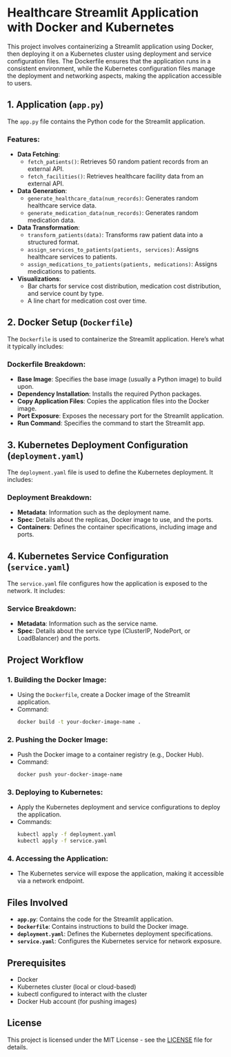 # Healthcare Streamlit Application with Docker and Kubernetes

This project involves containerizing a Streamlit application using Docker, then deploying it on a Kubernetes cluster using deployment and service configuration files. The Dockerfile ensures that the application runs in a consistent environment, while the Kubernetes configuration files manage the deployment and networking aspects, making the application accessible to users.

## 1. Application (`app.py`)

The `app.py` file contains the Python code for the Streamlit application.

### Features:

- **Data Fetching**:
  - `fetch_patients()`: Retrieves 50 random patient records from an external API.
  - `fetch_facilities()`: Retrieves healthcare facility data from an external API.
- **Data Generation**:
  - `generate_healthcare_data(num_records)`: Generates random healthcare service data.
  - `generate_medication_data(num_records)`: Generates random medication data.
- **Data Transformation**:
  - `transform_patients(data)`: Transforms raw patient data into a structured format.
  - `assign_services_to_patients(patients, services)`: Assigns healthcare services to patients.
  - `assign_medications_to_patients(patients, medications)`: Assigns medications to patients.
- **Visualizations**:
  - Bar charts for service cost distribution, medication cost distribution, and service count by type.
  - A line chart for medication cost over time.

## 2. Docker Setup (`Dockerfile`)

The `Dockerfile` is used to containerize the Streamlit application. Here’s what it typically includes:

### Dockerfile Breakdown:

- **Base Image**: Specifies the base image (usually a Python image) to build upon.
- **Dependency Installation**: Installs the required Python packages.
- **Copy Application Files**: Copies the application files into the Docker image.
- **Port Exposure**: Exposes the necessary port for the Streamlit application.
- **Run Command**: Specifies the command to start the Streamlit app.

## 3. Kubernetes Deployment Configuration (`deployment.yaml`)

The `deployment.yaml` file is used to define the Kubernetes deployment. It includes:

### Deployment Breakdown:

- **Metadata**: Information such as the deployment name.
- **Spec**: Details about the replicas, Docker image to use, and the ports.
- **Containers**: Defines the container specifications, including image and ports.

## 4. Kubernetes Service Configuration (`service.yaml`)

The `service.yaml` file configures how the application is exposed to the network. It includes:

### Service Breakdown:

- **Metadata**: Information such as the service name.
- **Spec**: Details about the service type (ClusterIP, NodePort, or LoadBalancer) and the ports.

## Project Workflow

### 1. Building the Docker Image:

- Using the `Dockerfile`, create a Docker image of the Streamlit application.
- Command:
  ```bash
  docker build -t your-docker-image-name .
  ```

### 2. Pushing the Docker Image:

- Push the Docker image to a container registry (e.g., Docker Hub).
- Command:
  ```bash
  docker push your-docker-image-name
  ```

### 3. Deploying to Kubernetes:

- Apply the Kubernetes deployment and service configurations to deploy the application.
- Commands:
  ```bash
  kubectl apply -f deployment.yaml
  kubectl apply -f service.yaml
  ```

### 4. Accessing the Application:

- The Kubernetes service will expose the application, making it accessible via a network endpoint.

## Files Involved

- **`app.py`**: Contains the code for the Streamlit application.
- **`Dockerfile`**: Contains instructions to build the Docker image.
- **`deployment.yaml`**: Defines the Kubernetes deployment specifications.
- **`service.yaml`**: Configures the Kubernetes service for network exposure.

## Prerequisites

- Docker
- Kubernetes cluster (local or cloud-based)
- kubectl configured to interact with the cluster
- Docker Hub account (for pushing images)

## License

This project is licensed under the MIT License - see the [LICENSE](LICENSE) file for details.
